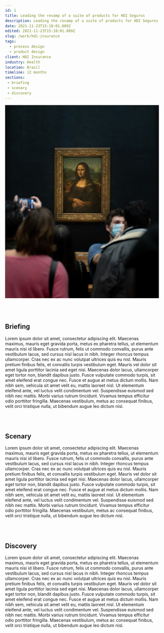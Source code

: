 ```yaml
---
id: 1
title: Leading the revamp of a suite of products for HDI Seguros
description: Leading the revamp of a suite of products for HDI Seguros
date: 2021-11-23T15:10:01.889Z
edited: 2021-11-23T15:10:01.889Z
slug: /work/hdi-insurance
tags:
  - process design
  - product design
client: HDI Insurance
industry: Health
location: Brazil
timeline: 12 months
sections:
 - briefing
 - scenary
 - discovery
---
```


![How to make an NFT](nft.jpg 'How to make an NFT')

<br />
<br />


## Briefing

Lorem ipsum dolor sit amet, consectetur adipiscing elit. Maecenas maximus, mauris eget gravida porta, metus ex pharetra tellus, ut elementum mauris nisi id libero. Fusce rutrum, felis ut commodo convallis, purus ante vestibulum lacus, sed cursus nisl lacus in nibh. Integer rhoncus tempus ullamcorper. Cras nec ex ac nunc volutpat ultrices quis eu nisl. Mauris pretium finibus felis, et convallis turpis vestibulum eget. Mauris vel dolor sit amet ligula porttitor lacinia sed eget nisi. Maecenas dolor lacus, ullamcorper eget tortor non, blandit dapibus justo. Fusce vulputate commodo turpis, sit amet eleifend erat congue nec. Fusce et augue at metus dictum mollis. Nam nibh sem, vehicula sit amet velit eu, mattis laoreet nisl. Ut elementum eleifend ante, vel luctus velit condimentum vel. Suspendisse euismod sed nibh nec mattis. Morbi varius rutrum tincidunt. Vivamus tempus efficitur odio porttitor fringilla. Maecenas vestibulum, metus ac consequat finibus, velit orci tristique nulla, ut bibendum augue leo dictum nisl.

<br />
<br />


## Scenary

Lorem ipsum dolor sit amet, consectetur adipiscing elit. Maecenas maximus, mauris eget gravida porta, metus ex pharetra tellus, ut elementum mauris nisi id libero. Fusce rutrum, felis ut commodo convallis, purus ante vestibulum lacus, sed cursus nisl lacus in nibh. Integer rhoncus tempus ullamcorper. Cras nec ex ac nunc volutpat ultrices quis eu nisl. Mauris pretium finibus felis, et convallis turpis vestibulum eget. Mauris vel dolor sit amet ligula porttitor lacinia sed eget nisi. Maecenas dolor lacus, ullamcorper eget tortor non, blandit dapibus justo. Fusce vulputate commodo turpis, sit amet eleifend erat congue nec. Fusce et augue at metus dictum mollis. Nam nibh sem, vehicula sit amet velit eu, mattis laoreet nisl. Ut elementum eleifend ante, vel luctus velit condimentum vel. Suspendisse euismod sed nibh nec mattis. Morbi varius rutrum tincidunt. Vivamus tempus efficitur odio porttitor fringilla. Maecenas vestibulum, metus ac consequat finibus, velit orci tristique nulla, ut bibendum augue leo dictum nisl.

<br />
<br />


## Discovery

Lorem ipsum dolor sit amet, consectetur adipiscing elit. Maecenas maximus, mauris eget gravida porta, metus ex pharetra tellus, ut elementum mauris nisi id libero. Fusce rutrum, felis ut commodo convallis, purus ante vestibulum lacus, sed cursus nisl lacus in nibh. Integer rhoncus tempus ullamcorper. Cras nec ex ac nunc 
volutpat ultrices quis eu nisl. Mauris pretium finibus felis, et convallis turpis vestibulum eget. Mauris vel dolor sit amet ligula porttitor lacinia sed eget nisi. Maecenas dolor lacus, ullamcorper eget tortor non, blandit dapibus justo. Fusce vulputate commodo turpis, sit amet eleifend erat congue nec. Fusce et augue at metus dictum mollis. Nam nibh sem, vehicula sit amet velit eu, mattis laoreet nisl. Ut elementum eleifend ante, vel luctus velit condimentum vel. Suspendisse euismod sed nibh nec mattis. Morbi varius rutrum tincidunt. Vivamus tempus efficitur odio porttitor fringilla. Maecenas vestibulum, metus ac consequat finibus, velit orci tristique nulla, ut bibendum augue leo dictum nisl.
